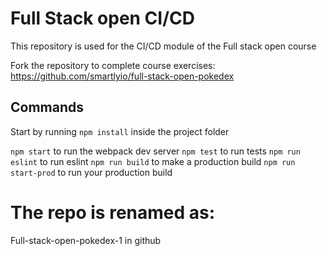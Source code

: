 # Full Stack open CI/CD

This repository is used for the CI/CD module of the Full stack open course

Fork the repository to complete course exercises: https://github.com/smartlyio/full-stack-open-pokedex

## Commands

Start by running `npm install` inside the project folder

`npm start` to run the webpack dev server
`npm test` to run tests
`npm run eslint` to run eslint
`npm run build` to make a production build
`npm run start-prod` to run your production build

# The repo is renamed as:

Full-stack-open-pokedex-1 in github
